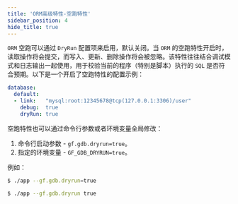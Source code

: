 ```yaml
---
title: 'ORM高级特性-空跑特性'
sidebar_position: 4
hide_title: true
---
```


`ORM` 空跑可以通过 `DryRun` 配置项来启用，默认关闭。当 `ORM` 的空跑特性开启时，读取操作将会提交，而写入、更新、删除操作将会被忽略。该特性往往结合调试模式和日志输出一起使用，用于校验当前的程序（特别是脚本）执行的 `SQL` 是否符合预期。以下是一个开启了空跑特性的配置示例：

```yaml
database:
  default:
  - link:   "mysql:root:12345678@tcp(127.0.0.1:3306)/user"
    debug:  true
    dryRun: true
```

空跑特性也可以通过命令行参数或者环境变量全局修改：

1. 命令行启动参数 \- `gf.gdb.dryrun=true`。
2. 指定的环境变量 \- `GF_GDB_DRYRUN=true`。

例如：

```bash
$ ./app --gf.gdb.dryrun=true
```

```bash
$ ./app --gf.gdb.dryrun true
```